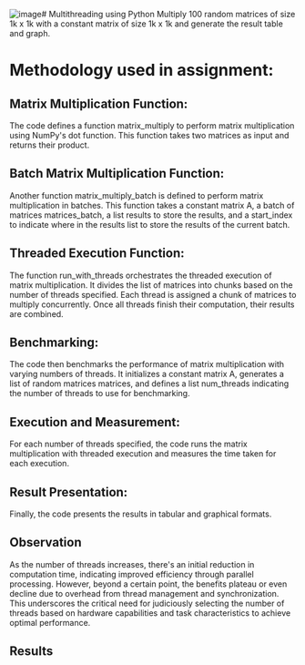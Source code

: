 ![image](https://github.com/DeoraHarleen/Multithreading/assets/100436671/28bfe3aa-7a65-47ed-a6ed-2f0465670a03)# Multithreading using Python
Multiply 100 random matrices of size 1k x 1k with a constant matrix of size 1k x 1k and generate the result table and graph.
# Methodology used in assignment:
## Matrix Multiplication Function: 
The code defines a function matrix_multiply to perform matrix multiplication using NumPy's dot function. This function takes two matrices as input and returns their product.
## Batch Matrix Multiplication Function: 
Another function matrix_multiply_batch is defined to perform matrix multiplication in batches. This function takes a constant matrix A, a batch of matrices matrices_batch, a list results to store the results, and a start_index to indicate where in the results list to store the results of the current batch.
## Threaded Execution Function:
The function run_with_threads orchestrates the threaded execution of matrix multiplication. It divides the list of matrices into chunks based on the number of threads specified. Each thread is assigned a chunk of matrices to multiply concurrently. Once all threads finish their computation, their results are combined.
## Benchmarking: 
The code then benchmarks the performance of matrix multiplication with varying numbers of threads. It initializes a constant matrix A, generates a list of random matrices matrices, and defines a list num_threads indicating the number of threads to use for benchmarking.
## Execution and Measurement: 
For each number of threads specified, the code runs the matrix multiplication with threaded execution and measures the time taken for each execution.
## Result Presentation:
Finally, the code presents the results in tabular and graphical formats.
## Observation
As the number of threads increases, there's an initial reduction in computation time, indicating improved efficiency through parallel processing. However, beyond a certain point, the benefits plateau or even decline due to overhead from thread management and synchronization. This underscores the critical need for judiciously selecting the number of threads based on hardware capabilities and task characteristics to achieve optimal performance.
## Results
